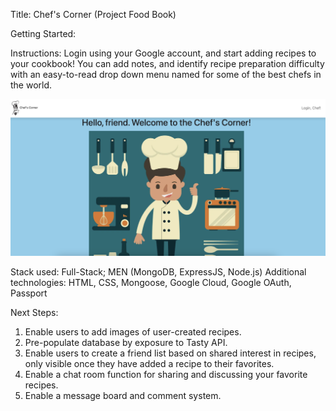 Title: Chef's Corner (Project Food Book)

Getting Started:

Instructions: Login using your Google account, and start adding recipes to your cookbook! You can add notes, and identify recipe preparation difficulty with an easy-to-read drop down menu named for some of the best chefs in the world.

![Getting Started](public/ReadMe/LandingPage.jpg)

Stack used: Full-Stack; MEN (MongoDB, ExpressJS, Node.js)
Additional technologies: HTML, CSS, Mongoose, Google Cloud, Google OAuth, Passport

Next Steps:
1. Enable users to add images of user-created recipes.
2. Pre-populate database by exposure to Tasty API.
3. Enable users to create a friend list based on shared interest in recipes, only visible once they have added a recipe to their favorites.
4. Enable a chat room function for sharing and discussing your favorite recipes.
5. Enable a message board and comment system.